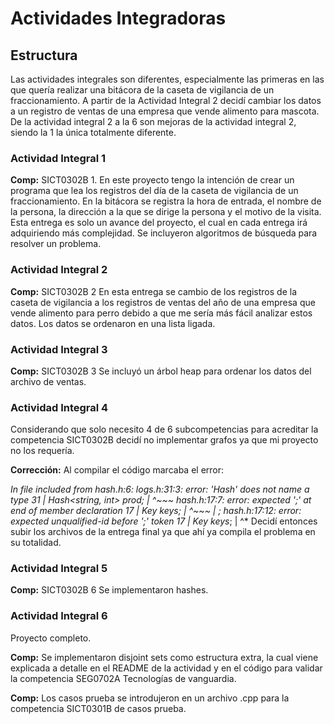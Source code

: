 # Actividades Integradoras
## Estructura
Las actividades integrales son diferentes, especialmente las primeras en las que quería realizar una bitácora de la caseta de vigilancia de un fraccionamiento.
A partir de la Actividad Integral 2 decidí cambiar los datos a un registro de ventas de una empresa que vende alimento para mascota.
De la actividad integral 2 a la 6 son mejoras de la actividad integral 2, siendo la 1 la única totalmente diferente.
### Actividad Integral 1
**Comp:** SICT0302B 1.
En este proyecto tengo la intención de crear un programa que lea los registros del día de la caseta de vigilancia de un fraccionamiento.
En la bitácora se registra la hora de entrada, el nombre de la persona, la dirección a la que se dirige la persona y el motivo de la visita.
Esta entrega es solo un avance del proyecto, el cual en cada entrega irá adquiriendo más complejidad. 
Se incluyeron algoritmos de búsqueda para resolver un problema.
### Actividad Integral 2
**Comp:** SICT0302B 2
En esta entrega se cambio de los registros de la caseta de vigilancia a los registros de ventas del año de una empresa que vende alimento para perro debido a que 
me sería más fácil analizar estos datos.
Los datos se ordenaron en una lista ligada.
### Actividad Integral 3
**Comp:** SICT0302B 3
Se incluyó un árbol heap para ordenar los datos del archivo de ventas.
### Actividad Integral 4
Considerando que solo necesito 4 de 6 subcompetencias para acreditar la competencia SICT0302B decidí no implementar grafos ya que mi proyecto no los requería.

**Corrección:** Al compilar el código marcaba el error: 

*In file included from hash.h:6:
logs.h:31:3: error: 'Hash' does not name a type
   31 |   Hash<string, int> prod;
      |   ^~~~
hash.h:17:7: error: expected ';' at end of member declaration
   17 |   Key keys;
      |       ^~~~
      |           ;
hash.h:17:12: error: expected unqualified-id before ';' token
   17 |   Key keys*;
      |            ^*
Decidí entonces subir los archivos de la entrega final ya que ahí ya compila el problema en su totalidad.
### Actividad Integral 5
**Comp:** SICT0302B 6
Se implementaron hashes.
### Actividad Integral 6
Proyecto completo. 

**Comp:** Se implementaron disjoint sets como estructura extra, la cual viene explicada a detalle en el README de la actividad y en el código para validar la competencia 
SEG0702A Tecnologías de vanguardia. 

**Comp:** Los casos prueba se introdujeron en un archivo .cpp para la competencia SICT0301B de casos prueba.

